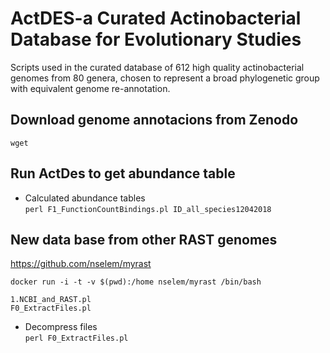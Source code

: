# ActDES-a Curated Actinobacterial Database for Evolutionary Studies   
Scripts used in the curated database of 612 high quality actinobacterial genomes from 80 genera, chosen to represent a broad phylogenetic group with equivalent genome re-annotation. 

## Download genome annotacions from Zenodo  
`wget  `

## Run ActDes to get abundance table   

- Calculated abundance tables  
`perl F1_FunctionCountBindings.pl ID_all_species12042018`  

## New data base from other RAST genomes  
https://github.com/nselem/myrast 

`docker run -i -t -v $(pwd):/home nselem/myrast /bin/bash`

`1.NCBI_and_RAST.pl  `  
`F0_ExtractFiles.pl`
- Decompress files  
`perl F0_ExtractFiles.pl`  
